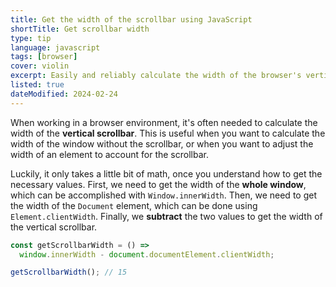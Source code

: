 ```yaml
---
title: Get the width of the scrollbar using JavaScript
shortTitle: Get scrollbar width
type: tip
language: javascript
tags: [browser]
cover: violin
excerpt: Easily and reliably calculate the width of the browser's vertical scrollbar with JavaScript.
listed: true
dateModified: 2024-02-24
---
```


When working in a browser environment, it's often needed to calculate the width of the **vertical scrollbar**. This is useful when you want to calculate the width of the window without the scrollbar, or when you want to adjust the width of an element to account for the scrollbar.

Luckily, it only takes a little bit of math, once you understand how to get the necessary values. First, we need to get the width of the **whole window**, which can be accomplished with `Window.innerWidth`. Then, we need to get the width of the `Document` element, which can be done using `Element.clientWidth`. Finally, we **subtract** the two values to get the width of the vertical scrollbar.

```js
const getScrollbarWidth = () =>
  window.innerWidth - document.documentElement.clientWidth;

getScrollbarWidth(); // 15
```
